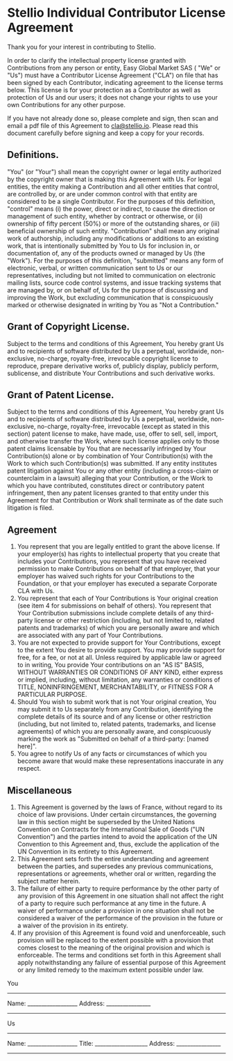 # Stellio Individual Contributor License Agreement

Thank you for your interest in contributing to Stellio.

In order to clarify the intellectual property license granted with Contributions from any person or entity, Easy Global Market SAS ( "We" or "Us") must have a Contributor License Agreement ("CLA") on file that has been signed by each Contributor, indicating agreement to the license terms below. This license is for your protection as a Contributor as well as protection of Us and our users; it does not change your rights to use your own Contributions for any other purpose. 

If you have not already done so, please complete and sign, then scan and email a pdf file of this Agreement to cla@stellio.io.
Please read this document carefully before signing and keep a copy for your records.

## Definitions.
"You" (or "Your") shall mean the copyright owner or legal entity authorized by the copyright owner that is making this Agreement with Us. For legal entities, the entity making a Contribution and all other entities that control, are controlled by, or are under common control with that entity are considered to be a single Contributor. For the purposes of this definition, "control" means (i) the power, direct or indirect, to cause the direction or management of such entity, whether by contract or otherwise, or (ii) ownership of fifty percent (50%) or more of the outstanding shares, or (iii) beneficial ownership of such entity. 
"Contribution" shall mean any original work of authorship, including any modifications or additions to an existing work, that is intentionally submitted by You to Us for inclusion in, or documentation of, any of the products owned or managed by Us (the "Work"). For the purposes of this definition, "submitted" means any form of electronic, verbal, or written communication sent to Us or our representatives, including but not limited to communication on electronic mailing lists, source code control systems, and issue tracking systems that are managed by, or on behalf of,  Us for the purpose of discussing and improving the Work, but excluding communication that is conspicuously marked or otherwise designated in writing by You as "Not a Contribution."

## Grant of Copyright License. 
Subject to the terms and conditions of this Agreement, You hereby grant Us and to recipients of software distributed by Us a perpetual, worldwide, non-exclusive, no-charge, royalty-free, irrevocable copyright license to reproduce, prepare  derivative works of, publicly display, publicly perform, sublicense, and distribute Your Contributions and such derivative works.

## Grant of Patent License.
Subject to the terms and conditions of this Agreement, You hereby grant Us and to recipients of software distributed by Us a perpetual, worldwide, non-exclusive, no-charge, royalty-free, irrevocable (except as stated in this section) patent license to make, have made, use, offer to sell, sell, import, and otherwise transfer the Work, where such license applies only to those patent claims licensable by You that are necessarily infringed by Your Contribution(s) alone or by combination of Your Contribution(s) with the Work to which such Contribution(s) was submitted. If any entity institutes patent litigation against You or any other entity (including a cross-claim or counterclaim in a lawsuit) alleging that your Contribution, or the Work to which you have contributed, constitutes direct or contributory patent infringement, then any patent licenses granted to that entity under this Agreement for that Contribution or Work shall terminate as of the date such litigation is filed.

## Agreement

1. You represent that you are legally entitled to grant the above license. If your employer(s) has rights to  intellectual property that you create that includes your Contributions, you represent that you have received permission to make Contributions on behalf of that employer, that your employer has waived such rights for your Contributions to the Foundation, or that your employer has executed a separate Corporate CLA with Us.
2. You represent that each of Your Contributions is Your original creation (see item 4 for submissions on behalf of others). You represent that Your Contribution submissions include complete details of any third-party license or other restriction (including, but not limited to, related patents and trademarks) of which you are personally aware and which are associated with any part of Your Contributions.
3. You are not expected to provide support for Your Contributions, except to the extent You desire to provide support. You may provide support for free, for a fee, or not at all. Unless required by applicable law or agreed to in writing, You provide Your contributions on an "AS IS" BASIS, WITHOUT WARRANTIES OR CONDITIONS OF ANY KIND, either express or implied, including, without limitation, any warranties or conditions of TITLE, NONINFRINGEMENT, MERCHANTABILITY, or FITNESS FOR A PARTICULAR PURPOSE.
4. Should You wish to submit work that is not Your original creation, You may submit it to Us separately from any Contribution, identifying the complete details of its source and of any license or other restriction (including, but not limited to, related patents, trademarks, and license agreements) of which you are personally aware, and conspicuously marking the work as "Submitted on behalf of a third-party: [named here]".
5. You agree to notify Us of any facts or circumstances of which you become aware that would make these representations inaccurate in any respect.

## Miscellaneous

1. This Agreement is governed by the laws of France,  without regard to its choice of law provisions. Under certain circumstances, the governing law in this section might be  superseded by the United Nations Convention on Contracts for the  International Sale of Goods ("UN Convention") and the parties intend to  avoid the application of the UN Convention to this Agreement and, thus,  exclude the application of the UN Convention in its entirety to this  Agreement.
2. This Agreement sets forth the entire understanding and  agreement between the parties, and supersedes any previous  communications, representations or agreements, whether oral or written,  regarding the subject matter herein.
3. The failure of either party to require performance by the other party of any provision of this Agreement in one situation shall not affect the  right of a party to require such performance at any time in the future. A waiver of performance under a provision in one situation shall not be  considered a waiver of the performance of the provision in the future or a waiver of the provision in its entirety.
4. If any provision of this Agreement is found void and unenforceable, such provision will be replaced to the extent possible with a provision that comes closest to the meaning of the original provision and which is  enforceable. The terms and conditions set forth in this Agreement shall  apply notwithstanding any failure of essential purpose of this Agreement or any limited remedy to the maximum extent possible under law.

You
________________________
Name: __________________
Address: ________________
________________________

Us
________________________
Name: __________________
Title: ___________________
Address: ________________
________________________
